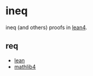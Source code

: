 # ineq
ineq (and others) proofs in [lean4](https://github.com/leanprover/lean4).

## req

- [lean](https://github.com/leanprover/lean4)
- [mathlib4](https://github.com/leanprover-community/mathlib4)


